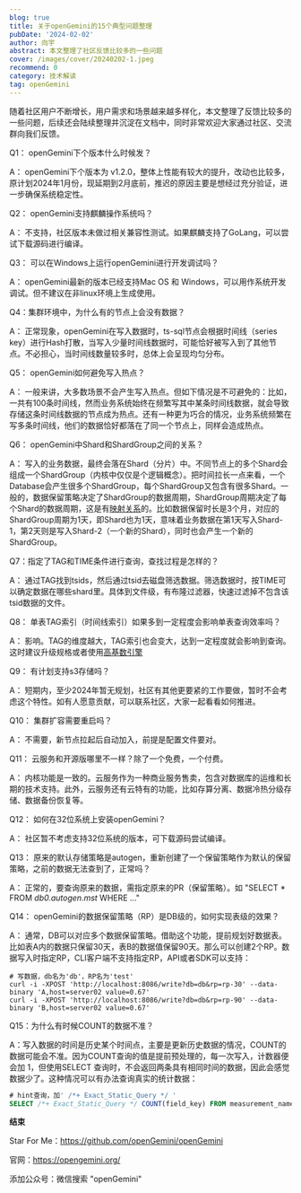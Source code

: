```yaml
---
blog: true
title: 关于openGemini的15个典型问题整理
pubDate: '2024-02-02'
author: 向宇
abstract: 本文整理了社区反馈比较多的一些问题
cover: /images/cover/20240202-1.jpeg
recommend: 0
category: 技术解读
tag: openGemini
---
```


随着社区用户不断增长，用户需求和场景越来越多样化，本文整理了反馈比较多的一些问题，后续还会陆续整理并沉淀在文档中，同时非常欢迎大家通过社区、交流群向我们反馈。



Q1： openGemini下个版本什么时候发？

A： openGemini下个版本为 v1.2.0，整体上性能有较大的提升，改动也比较多，原计划2024年1月份，现延期到2月底前，推迟的原因主要是想经过充分验证，进一步确保系统稳定性。



Q2： openGemini支持麒麟操作系统吗？

A： 不支持，社区版本未做过相关兼容性测试。如果麒麟支持了GoLang，可以尝试下载源码进行编译。



Q3： 可以在Windows上运行openGemini进行开发调试吗？

A： openGemini最新的版本已经支持Mac OS 和 Windows，可以用作系统开发调试。但不建议在非linux环境上生成使用。



Q4：集群环境中，为什么有的节点上会没有数据？

A： 正常现象，openGemini在写入数据时，ts-sql节点会根据时间线（series key）进行Hash打散，当写入少量时间线数据时，可能恰好被写入到了其他节点。不必担心，当时间线数量较多时，总体上会呈现均匀分布。



Q5： openGemini如何避免写入热点？

A： 一般来讲，大多数场景不会产生写入热点。但如下情况是不可避免的：比如，一共有100条时间线，然而业务系统始终在频繁写其中某条时间线数据，就会导致存储这条时间线数据的节点成为热点。还有一种更为巧合的情况，业务系统频繁在写多条时间线，他们的数据恰好都落在了同一个节点上，同样会造成热点。



Q6： openGemini中Shard和ShardGroup之间的关系？

A： 写入的业务数据，最终会落在Shard（分片）中。不同节点上的多个Shard会组成一个ShardGroup（内核中仅仅是个逻辑概念）。把时间拉长一点来看，一个Database会产生很多个ShardGroup，每个ShardGroup又包含有很多Shard。一般的，数据保留策略决定了ShardGroup的数据周期，ShardGroup周期决定了每个Shard的数据周期，这是有[映射关系](https://docs.opengemini.org/zh/guide/schema/retention_policy.html#shard-duration)的。比如数据保留时长是3个月，对应的ShardGroup周期为1天，即Shard也为1天，意味着业务数据在第1天写入Shard-1，第2天则是写入Shard-2（一个新的Shard），同时也会产生一个新的ShardGroup。



Q7：指定了TAG和TIME条件进行查询，查找过程是怎样的？

A： 通过TAG找到tsids，然后通过tsid去磁盘筛选数据。筛选数据时，按TIME可以确定数据在哪些shard里。具体到文件级，有布隆过滤器，快速过滤掉不包含该tsid数据的文件。



Q8： 单表TAG索引（时间线索引）如果多到一定程度会影响单表查询效率吗？

A： 影响。TAG的维度越大，TAG索引也会变大，达到一定程度就会影响到查询。这时建议升级规格或者使用[高基数引擎](https://docs.opengemini.org/zh/guide/features/high_series_cardinality.html)



Q9： 有计划支持s3存储吗？

A： 短期内，至少2024年暂无规划，社区有其他更要紧的工作要做，暂时不会考虑这个特性。如有人愿意贡献，可以联系社区，大家一起看看如何推进。



Q10： 集群扩容需要重启吗？

A： 不需要，新节点拉起后自动加入，前提是配置文件要对。



Q11： 云服务和开源版哪里不一样？除了一个免费，一个付费。

A： 内核功能是一致的。云服务作为一种商业服务售卖，包含对数据库的运维和长期的技术支持。此外，云服务还有云特有的功能，比如存算分离、数据冷热分级存储、数据备份恢复等。



Q12： 如何在32位系统上安装openGemini？

A： 社区暂不考虑支持32位系统的版本，可下载源码尝试编译。



Q13： 原来的默认存储策略是autogen，重新创建了一个保留策略作为默认的保留策略，之前的数据无法查到了，正常吗？

A： 正常的，要查询原来的数据，需指定原来的PR（保留策略）。如 "SELECT * FROM *db0.autogen.mst* WHERE ..."



Q14： openGemini的数据保留策略（RP）是DB级的，如何实现表级的效果？

A： 通常，DB可以对应多个数据保留策略。借助这个功能，提前规划好数据表。比如表A内的数据只保留30天，表B的数据值保留90天。那么可以创建2个RP。数据写入时指定RP，CLI客户端不支持指定RP，API或者SDK可以支持：

```shell
# 写数据，db名为'db'，RP名为'test'
curl -i -XPOST 'http://localhost:8086/write?db=db&rp=rp-30' --data-binary 'A,host=server02 value=0.67'
curl -i -XPOST 'http://localhost:8086/write?db=db&rp=rp-90' --data-binary 'B,host=server02 value=0.67'
```



Q15：为什么有时候COUNT的数据不准？

A：写入数据的时间是历史某个时间点，主要是更新历史数据的情况，COUNT的数据可能会不准。因为COUNT查询的值是提前预处理的，每一次写入，计数器便会加 1，但使用SELECT 查询时，不会返回两条具有相同时间的数据，因此会感觉数据少了。这种情况可以有办法查询真实的统计数据：

```sql
# hint查询，加' /*+ Exact_Static_Query */ '
SELECT /*+ Exact_Static_Query */ COUNT(field_key) FROM measurement_name [WHERE clause]
```



**结束**

Star For Me：https://github.com/openGemini/openGemini

官网：https://opengemini.org/

添加公众号：微信搜索 "openGemini"